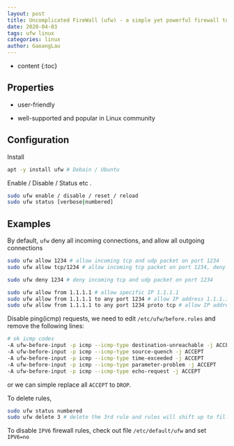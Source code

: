 ```yaml
---
layout: post
title: Uncomplicated FireWall (ufw) - a simple yet powerful firewall tool
date: 2020-04-03
tags: ufw linux
categories: linux
author: GaoangLau
---
```

* content
{:toc}


## Properties 
* user-friendly



* well-supported and popular in Linux community

## Configuration 
Install 

```bash
apt -y install ufw # Debain / Ubuntu 
```

Enable / Disable / Status etc . 
```bash 
sudo ufw enable / disable / reset / reload 
sudo ufw status [verbose|numbered]
```

## Examples 
By default, `ufw` deny all incoming connections, and allow all outgoing connections 

```bash
sudo ufw allow 1234 # allow incoming tcp and udp packet on port 1234
sudo ufw allow tcp/1234 # allow incoming tcp packet on port 1234, deny udp ... 

sudo ufw deny 1234 # deny incoming tcp and udp packet on port 1234

sudo ufw allow from 1.1.1.1 # allow specific IP 1.1.1.1
sudo ufw allow from 1.1.1.1 to any port 1234 # allow IP address 1.1.1.1 access to port 1234 for all protocols 
sudo ufw allow from 1.1.1.1 to any port 1234 proto tcp # allow IP address 1.1.1.1 access to port 1234 using TCP
```

Disable ping(icmp) requests, we need to edit `/etc/ufw/before.rules` and remove the following lines:
```bash 
# ok icmp codes
-A ufw-before-input -p icmp --icmp-type destination-unreachable -j ACCEPT
-A ufw-before-input -p icmp --icmp-type source-quench -j ACCEPT
-A ufw-before-input -p icmp --icmp-type time-exceeded -j ACCEPT
-A ufw-before-input -p icmp --icmp-type parameter-problem -j ACCEPT
-A ufw-before-input -p icmp --icmp-type echo-request -j ACCEPT
```
or we can simple replace all `ACCEPT` to `DROP`.

To delete rules, 
```bash 
sudo ufw status numbered 
sudo ufw delete 3 # delete the 3rd rule and rules will shift up to fill in the list.
```

To disable `IPV6` firewall rules, check out file `/etc/default/ufw` and set `IPV6=no`



